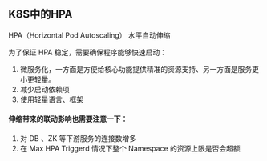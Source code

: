 ## K8S中的HPA

HPA（Horizontal Pod Autoscaling） 水平自动伸缩

为了保证 HPA 稳定，需要确保程序能够快速启动：

1. 微服务化，一方面是方便给核心功能提供精准的资源支持、另一方面是服务更小更轻量。
2. 减少启动依赖项
3. 使用轻量语言、框架

#### 伸缩带来的联动影响也需要注意一下：

1. 对 DB 、ZK 等下游服务的连接数增多
2. 在 Max HPA Triggerd 情况下整个 Namespace 的资源上限是否会超额
